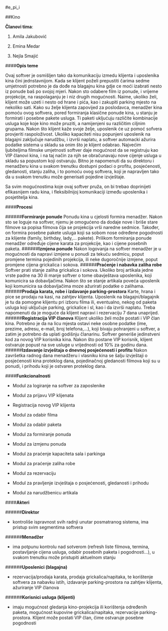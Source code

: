 #e_pi_i

##Kino

**Članovi tima**:

1. Amila Jakubović 

2. Emina Medar

3. Nejla Smajić

####**Opis teme**

Ovaj softver je osmišljen tako da komunikaciju izmedu klijenta i uposlenika  kina čini jednstavnijom. Kada se klijent poželi prepustiti čarima sedme umjetnosti potrebno je da dođe na blagajnu kina gdje ce moći izabrati nesto iz ponude baš po svojoj mjeri. Nakon sto odabere film iz ponude, i vrijeme projekcije, na raspolaganju je i niz drugih mogućnosti.
Naime, ukoliko želi, klijent može uzeti i nesto od hrane i pića, kao i zakupiti parking mjesto na nekoliko sati. Kako su želje klijenta zapovijed za poslodavca, menadžer kina pomoću ovog softvera, pored formiranja klasične ponude kina, u stanju je formirati i posebne pakete usluga. Ti paketi ukljućuju različite kombinacije usluga koje koje kino može pruziti, a namijenjeni su različitim ciljnim grupama. Nakon što klijent kaže svoje želje, uposlenik će uz pomoć sofvera provjeriti raspoloživost. Ukoliko kapaciteti nisu popunjeni uposlenik na blagajni zaključuje narudžbu, i izvrši naplatu, a softver automacki ažurira podatke sistema u skladu sa onim što je klijent odabrao.
Najvećim ljubiteljima filmske umjetnosti softver daje mogućnost da se registruju kao VIP članovi kina, i na taj način za njih se obračunavaju nove cijenje usluga u skladu sa popustom koji ostvaruju.
Bitno je napomenuti da su direktoru i menadžeru kina u svakom trenutku dostupni podaci o profitu, posjećenosti, gledanosti, stanju zaliha, i to pomoću ovog softvera, koji je napravljen tako da u svakom trenutku može generisati pojedine izvještaje.

Sa svim mogućnostima koje ovaj softver pruža, on bi trebao doprinijeti efikasnijem radu kina, i fleksibilnijoj komunikaciji između uposlenika i posjetitelja kina.


####**Procesi**

######**Formiranje ponude**
Ponudu kina u cjelosti formira menadžer. Nakon sto se loguje na softver, njemu je omogućeno da dodaje nove i briše stare  filmove sa popisa filmova čija se projekcija vrši naredne sedmice. Također, on formira posebne pakete usluga koji sa sobom nose određene pogodnosti za klijente (family, birthday, lady,... pakete). Prilikom formiranja ponude menadžer određuje cijene  karata za projekcije, kao i cijene posebnih paketa.
######**Izmjena  ponude**
Nakon logovanja na softver menadžer je u mogućnosti da napravi izmjene u ponudi za tekuću sedmicu, poput promjene termina pojedinih projekcija, ili neke dugoročnije izmjene, poput promjene cijena grickalica i sokova.
######**Praćenje i nabavka zaliha robe**
Softver prati stanje zaliha grickalica i sokova. Ukoliko broj artikala jedne vrste padne na 30 ili manje softver o tome obavještava uposlenika, koji komunicira sa dobavljačima. Nakon što se stanje artikala poveća uposlenik koji komunicira sa dobavljačima moze ažurirati podatke o zalihama.
######**Prodaja karata, robe i izdavanje parking-prostora**
Karte, hrana i pice se prodaju na kasi, na zahtjev klijenta. Uposlenik na blagajni/blagajnik je tu da pomogne klijentu pri izboru filma ili, eventualno, nekog od paketa usluga koji uključuje parking, grickalice i sl, kao i da izvrši naplatu. Treba napomenuti da je moguće da klijent napravi i rezervaciju 7 dana unaprijed.
######**Registracija VIP članova**
Klijent ukoliko želi može postati i VIP član kina. Potrebno je da na licu mjesta ostavi neke osobne podatke (ime, prezime, adresu, e-mail, broj telefona,...), koji bivaju pohranjeni u softver, a zatim je potrebno da uplati godišnju članarinu. Softver generiše jedinstveni kod za novog VIP korisnika kina. Nakon što postane VIP korisnik, klijent ostvaruje popust na sve usluge u vrijednosti od 10% za godinu dana.
######**Izdavanje izvještaja o dnevnoj posjećenosti i profitu**
Nakon završetka radnog dana menadžeru i vlasniku kina se šalju izvještaji o posjećenosti kina proteklog dana, pojedinačnoj gledanosti filmova koji su u ponudi, i prihodu koji je ostvaren proteklog dana.

####**Funkcionalnosti**

- Modul za logiranje na softver za zaposlenike

- Modul za prijavu VIP klijenata

- Registracija novog VIP klijenta

- Modul za odabir filma

- Modul za odabir paketa

- Modul za formiranje ponuda

- Modul za izmjenu ponuda

- Modul za praćenje kapaciteta sala i parkinga

- Modul za praćenje zaliha robe

- Modul za rezervaciju

- Modul za pravljenje izvještaja o posjećenosti, gledanosti i prihodu

- Modul za narudžbenicu artikala

####**Akteri**

######**Direktor** 
- kontroliše ispravnost svih radnji unutar posmatranog sistema, ima pristup svim segmentima softvera

######**Menadžer** 
- ima potpunu kontrolu nad sotverom (refresh liste filmova, termina, postavljanje cijena usluga, odabir posebnih paketa i pogodnosti...), u svakom trenutku može pristupiti aktuelnom stanju

######**Uposlenici (blagajna)** 
- rezervacija/prodaja karata, prodaja grickalica/napitaka, te korištenje softvera za nabavku istih, izdavanje parking-prostora na zahtjev klijenta, ažuriranje VIP članova

######**Korisnici usluga (klijenti)** 
- imaju mogućnost gledanja kino-projekcija ili korištenja određenih paketa, mogućnost kupovine grickalica/napitaka, rezervacije parking-prostora. Klijent može postati VIP član, čime ostvaruje posebne pogodnosti
